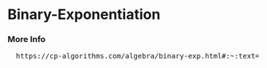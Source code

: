 # Binary-Exponentiation

### More Info
<pre>
  https://cp-algorithms.com/algebra/binary-exp.html#:~:text=Binary%20exponentiation%20(also%20known%20as,required%20by%20the%20naive%20approach).
</pre>
